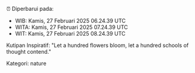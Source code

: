 ⏰ Diperbarui pada:
- WIB: Kamis, 27 Februari 2025 06.24.39 UTC
- WITA: Kamis, 27 Februari 2025 07.24.39 UTC
- WIT: Kamis, 27 Februari 2025 08.24.39 UTC

Kutipan Inspiratif:
"Let a hundred flowers bloom, let a hundred schools of thought contend."


Kategori: nature

